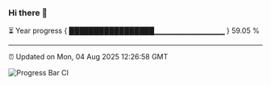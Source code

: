 ### Hi there 👋

⏳ Year progress { █████████████████▁▁▁▁▁▁▁▁▁▁▁▁▁ } 59.05 %

---

⏰ Updated on Mon, 04 Aug 2025 12:26:58 GMT

![Progress Bar CI](https://github.com/Shyam-Makwana/GitHub-Actions-Demo/workflows/Progress%20Bar%20CI/badge.svg)
